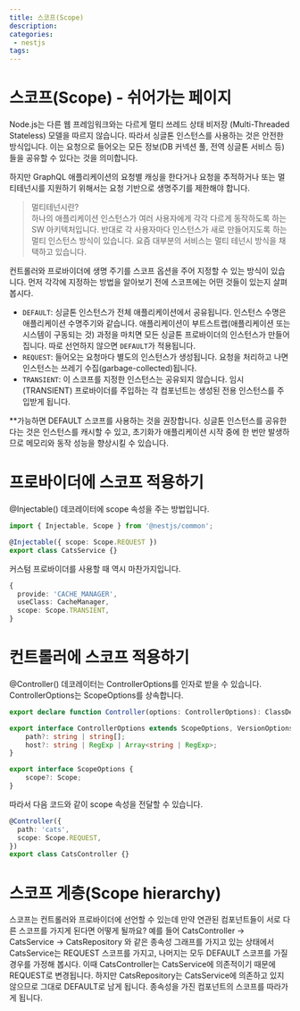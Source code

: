 ```yaml
---
title: 스코프(Scope)
description:
categories:
 - nestjs
tags:
---
```


# 스코프(Scope) - 쉬어가는 페이지
Node.js는 다른 웹 프레임워크와는 다르게 멀티 쓰레드 상태 비저장 (Multi-Threaded Stateless) 모델을 따르지 않습니다. 따라서 싱글톤 인스턴스를 사용하는 것은 안전한 방식입니다. 이는 요청으로 들어오는 모든 정보(DB 커넥션 풀, 전역 싱글톤 서비스 등)들을 공유할 수 있다는 것을 의미합니다.  

하지만 GraphQL 애플리케이션의 요청별 캐싱을 한다거나 요청을 추적하거나 또는 멀티테넌시를 지원하기 위해서는 요청 기반으로 생명주기를 제한해야 합니다.  

> 멀티테넌시란?  
하나의 애플리케이션 인스턴스가 여러 사용자에게 각각 다르게 동작하도록 하는 SW 아키텍처입니다. 반대로 각 사용자마다 인스턴스가 새로 만들어지도록 하는 멀티 인스턴스 방식이 있습니다. 요즘 대부분의 서비스는 멀티 테넌시 방식을 채택하고 있습니다.  

컨트롤러와 프로바이더에 생명 주기를 스코프 옵션을 주어 지정할 수 있는 방식이 있습니다. 먼저 각각에 지정하는 방법을 알아보기 전에 스코프에는 어떤 것들이 있는지 살펴봅시다. 
- `DEFAULT`: 싱글톤 인스턴스가 전체 애플리케이션에서 공유됩니다. 인스턴스 수명은 애플리케이션 수명주기와 같습니다. 애플리케이션이 부트스트랩(애플리케이션 또는 시스템이 구동되는 것) 과정을 마치면 모든 싱글톤 프로바이더의 인스턴스가 만들어집니다. 따로 선언하지 않으면 `DEFAULT`가 적용됩니다. 
- `REQUEST`: 들어오는 요청마다 별도의 인스턴스가 생성됩니다. 요청을 처리하고 나면 인스턴스는 쓰레기 수집(garbage-collected)됩니다.
- `TRANSIENT`: 이 스코프를 지정한 인스턴스는 공유되지 않습니다. 임시(TRANSIENT) 프로바이더를 주입하는 각 컴포넌트는 생성된 전용 인스턴스를 주입받게 됩니다. 

**가능하면 DEFAULT 스코프를 사용하는 것을 권장합니다. 싱글톤 인스턴스를 공유한다는 것은 인스턴스를 캐시할 수 있고, 초기화가 애플리케이션 시작 중에 한 번만 발생하므로 메모리와 동작 성능을 향상시킬 수 있습니다.  

# 프로바이더에 스코프 적용하기
@Injectable() 데코레이터에 scope 속성을 주는 방법입니다.  
```typescript
import { Injectable, Scope } from '@nestjs/common';

@Injectable({ scope: Scope.REQUEST })
export class CatsService {}
```

커스텀 프로바이더를 사용할 때 역시 마찬가지입니다.  
```typescript
{
  provide: 'CACHE_MANAGER',
  useClass: CacheManager,
  scope: Scope.TRANSIENT,
}
```

# 컨트롤러에 스코프 적용하기
@Controller() 데코레이터는 ControllerOptions를 인자로 받을 수 있습니다. ControllerOptions는 ScopeOptions를 상속합니다.  

```typescript
export declare function Controller(options: ControllerOptions): ClassDecorator;

export interface ControllerOptions extends ScopeOptions, VersionOptions {
    path?: string | string[];
    host?: string | RegExp | Array<string | RegExp>;
}

export interface ScopeOptions {
    scope?: Scope;
}
```

따라서 다음 코드와 같이 scope 속성을 전달할 수 있습니다. 

```typescript
@Controller({
  path: 'cats',
  scope: Scope.REQUEST,
})
export class CatsController {}
```

# 스코프 게층(Scope hierarchy)
스코프는 컨트롤러와 프로바이더에 선언할 수 있는데 만약 연관된 컴포넌트들이 서로 다른 스코프를 가지게 된다면 어떻게 될까요? 예를 들어 CatsController → CatsService → CatsRepository 와 같은 종속성 그래프를 가지고 있는 상태에서 CatsService는 REQUEST 스코프를 가지고, 나머지는 모두 DEFAULT 스코프를 가질 경우를 가정해 봅시다. 이때 CatsController는 CatsService에 의존적이기 때문에 REQUEST로 변경됩니다. 하지만 CatsRepository는 CatsService에 의존하고 있지 않으므로 그대로 DEFAULT로 남게 됩니다. 종속성을 가진 컴포넌트의 스코프를 따라가게 됩니다.